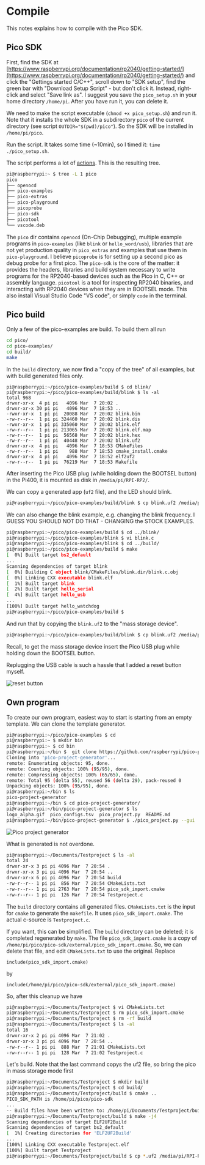 # Compile

This notes explains how to compile with the Pico SDK.


## Pico SDK

First, find the SDK at [https://www.raspberrypi.org/documentation/rp2040/getting-started/](https://www.raspberrypi.org/documentation/rp2040/getting-started/)
and click the "Gettings started C/C++", scroll down to "SDK setup", find
the green bar with "Download Setup Script" - but don't click it.
Instead, right-click and select "Save link as".
I suggest you save the `pico_setup.sh` in your home directory `/home/pi`.
After you have run it, you can delete it.

We need to make the script executable (`chmod +x pico_setup.sh`) and run it.
Note that it installs the whole SDK in a subdirectory `pico` of the
current directory (see script `OUTDIR="$(pwd)/pico"`). So the SDK 
will be installed in `/home/pi/pico`.

Run the script. 
It takes some time (~10min), so I timed it: `time ./pico_setup.sh`.

The script performs a lot of 
[actions](https://datasheets.raspberrypi.org/pico/getting-started-with-pico.pdf#page=5).
This is the resulting tree.

```bash
pi@raspberrypi:~ $ tree -L 1 pico
pico
├── openocd
├── pico-examples
├── pico-extras
├── pico-playground
├── picoprobe
├── pico-sdk
├── picotool
└── vscode.deb
```

The `pico` dir contains `openocd` (On-Chip Debugging), multiple example 
programs in `pico-examples` (like `blink` or `hello_word/usb`), 
libraries that are not yet production quality in `pico_extras` 
and examples that use them in `pico-playground`. I believe 
`picoprobe` is for setting up a second pico as debug probe 
for a first pico. The `pico-sdk` is the core of the 
matter: it provides the headers, libraries and build system 
necessary to write programs for the RP2040-based devices such as 
the Pico in C, C++ or assembly language. `picotool` is a tool for 
inspecting RP2040 binaries, and  interacting with RP2040 devices 
when they are in BOOTSEL mode. This also install Visual Studio Code 
"VS code", or simply `code` in the terminal.

## Pico build

Only a few of the pico-examples are build. To build them all run

```bash
cd pico/
cd pico-examples/
cd build/
make
```

In the `build` directory, we now find a "copy of the tree" of all
examples, but with build generated files only.

```build
pi@raspberrypi:~/pico/pico-examples/build $ cd blink/
pi@raspberrypi:~/pico/pico-examples/build/blink $ ls -al
total 968
drwxr-xr-x  4 pi pi   4096 Mar  7 20:02 .
drwxr-xr-x 30 pi pi   4096 Mar  7 18:53 ..
-rwxr-xr-x  1 pi pi  20088 Mar  7 20:02 blink.bin
-rw-r--r--  1 pi pi 324460 Mar  7 20:02 blink.dis
-rwxr-xr-x  1 pi pi 335060 Mar  7 20:02 blink.elf
-rw-r--r--  1 pi pi 213065 Mar  7 20:02 blink.elf.map
-rw-r--r--  1 pi pi  56568 Mar  7 20:02 blink.hex
-rw-r--r--  1 pi pi  40448 Mar  7 20:02 blink.uf2
drwxr-xr-x  4 pi pi   4096 Mar  7 18:53 CMakeFiles
-rw-r--r--  1 pi pi    988 Mar  7 18:53 cmake_install.cmake
drwxr-xr-x  4 pi pi   4096 Mar  7 18:52 elf2uf2
-rw-r--r--  1 pi pi  76219 Mar  7 18:53 Makefile
```

After inserting the Pico USB plug (while holding down the BOOTSEL button)
in the Pi400, it is mounted as disk in `/media/pi/RPI-RP2/`.

We can copy a generated app (`uf2` file), and the LED should blink.
```bash
pi@raspberrypi:~/pico/pico-examples/build/blink $ cp blink.uf2 /media/pi/RPI-RP2/
```

We can also change the blink example, e.g. changing the blink frequency. 
I GUESS YOU SHOULD NOT DO THAT - CHANGING the STOCK EXAMPLES.

```bash
pi@raspberrypi:~/pico/pico-examples/build $ cd ../blink/
pi@raspberrypi:~/pico/pico-examples/blink $ vi blink.c 
pi@raspberrypi:~/pico/pico-examples/blink $ cd ../build/
pi@raspberrypi:~/pico/pico-examples/build $ make
[  0%] Built target bs2_default
...
Scanning dependencies of target blink
[  0%] Building C object blink/CMakeFiles/blink.dir/blink.c.obj
[  0%] Linking CXX executable blink.elf
[  1%] Built target blink
[  2%] Built target hello_serial
[  4%] Built target hello_usb
...
[100%] Built target hello_watchdog
pi@raspberrypi:~/pico/pico-examples/build $ 
```

And run that by copying the `blink.uf2` to the "mass storage device".
```bash
pi@raspberrypi:~/pico/pico-examples/build/blink $ cp blink.uf2 /media/pi/RPI-RP2/
```

Recall, to get the mass storage device 
insert the Pico USB plug while holding down the BOOTSEL button.

Replugging the USB cable is such a hassle that I added
a reset button myself.

![reset button](pico-reset.png)


## Own program

To create our own program, easiest way to start is starting from
an empty template. We can clone the template generator.

```bash
pi@raspberrypi:~/pico/pico-examples $ cd
pi@raspberrypi:~ $ mkdir bin
pi@raspberrypi:~ $ cd bin
pi@raspberrypi:~/bin $  git clone https://github.com/raspberrypi/pico-project-generator.git
Cloning into 'pico-project-generator'...
remote: Enumerating objects: 95, done.
remote: Counting objects: 100% (95/95), done.
remote: Compressing objects: 100% (65/65), done.
remote: Total 95 (delta 55), reused 56 (delta 29), pack-reused 0
Unpacking objects: 100% (95/95), done.
pi@raspberrypi:~/bin $ ls
pico-project-generator
pi@raspberrypi:~/bin $ cd pico-project-generator/
pi@raspberrypi:~/bin/pico-project-generator $ ls
logo_alpha.gif  pico_configs.tsv  pico_project.py  README.md
pi@raspberrypi:~/bin/pico-project-generator $ ./pico_project.py --gui
```

![Pico project generator](pico-project-generator.png)

What is generated is not overdone.

```bash
pi@raspberrypi:~/Documents/Testproject $ ls -al
total 24
drwxr-xr-x 3 pi pi 4096 Mar  7 20:54 .
drwxr-xr-x 3 pi pi 4096 Mar  7 20:54 ..
drwxr-xr-x 6 pi pi 4096 Mar  7 20:54 build
-rw-r--r-- 1 pi pi  856 Mar  7 20:54 CMakeLists.txt
-rw-r--r-- 1 pi pi 2763 Mar  7 20:54 pico_sdk_import.cmake
-rw-r--r-- 1 pi pi  126 Mar  7 20:54 Testproject.c
```

The `build` directory contains all generated files. 
`CMakeLists.txt` is the input for `cmake` to generate the `makefile`. 
It uses `pico_sdk_import.cmake`.
The actual c-source is `Testproject.c`.

If you want, this can be simplified.
The `build` directory can be deleted; it is completed regenerated by `make`.
The file `pico_sdk_import.cmake` is a copy of `/home/pi/pico/pico-sdk/external/pico_sdk_import.cmake`.
So, we can delete that file, and edit `CMakeLists.txt` to use the original.
Replace
```
include(pico_sdk_import.cmake)
```

by 

```
include(/home/pi/pico/pico-sdk/external/pico_sdk_import.cmake)
```

So, after this cleanup we have

```bash
pi@raspberrypi:~/Documents/Testproject $ vi CMakeLists.txt 
pi@raspberrypi:~/Documents/Testproject $ rm pico_sdk_import.cmake 
pi@raspberrypi:~/Documents/Testproject $ rm -rf build
pi@raspberrypi:~/Documents/Testproject $ ls -al
total 16
drwxr-xr-x 2 pi pi 4096 Mar  7 21:02 .
drwxr-xr-x 3 pi pi 4096 Mar  7 20:54 ..
-rw-r--r-- 1 pi pi  888 Mar  7 21:01 CMakeLists.txt
-rw-r--r-- 1 pi pi  128 Mar  7 21:02 Testproject.c
```

Let's build. Note that the last command copys the uf2 file, so bring the
pico in mass storage mode first

```bash
pi@raspberrypi:~/Documents/Testproject $ mkdir build
pi@raspberrypi:~/Documents/Testproject $ cd build/
pi@raspberrypi:~/Documents/Testproject/build $ cmake ..
PICO_SDK_PATH is /home/pi/pico/pico-sdk
...
-- Build files have been written to: /home/pi/Documents/Testproject/build
pi@raspberrypi:~/Documents/Testproject/build $ make -j4
Scanning dependencies of target ELF2UF2Build
Scanning dependencies of target bs2_default
[  1%] Creating directories for 'ELF2UF2Build'
...
[100%] Linking CXX executable Testproject.elf
[100%] Built target Testproject
pi@raspberrypi:~/Documents/Testproject/build $ cp *.uf2 /media/pi/RPI-RP2/
```


